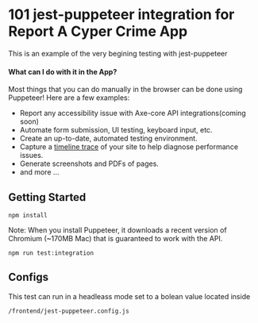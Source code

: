 # 101 jest-puppeteer integration for Report A Cyper Crime App

This is an example of the very begining testing with jest-puppeteer

#### What can I do with it in the App?

Most things that you can do manually in the browser can be done using Puppeteer! Here are a few examples:

- Report any accessibility issue with Axe-core API integrations(coming soon)
- Automate form submission, UI testing, keyboard input, etc.
- Create an up-to-date, automated testing environment.
- Capture a [timeline trace](https://developers.google.com/web/tools/chrome-devtools/evaluate-performance/reference) of your site to help diagnose performance issues.
- Generate screenshots and PDFs of pages.
- and more ...

## Getting Started

```
npm install
```

Note: When you install Puppeteer, it downloads a recent version of Chromium (~170MB Mac) that is guaranteed to work with the API.

```
npm run test:integration
```

## Configs

This test can run in a headleass mode set to a bolean value located inside

```
/frontend/jest-puppeteer.config.js
```
